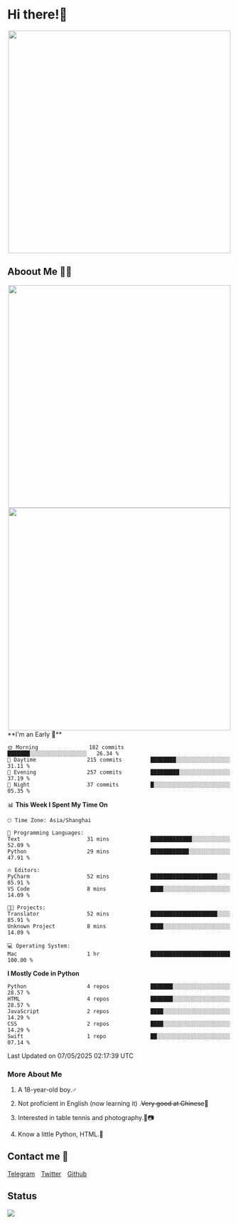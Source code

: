 # Hi there!🎉

<div align=center><img src="https://count.getloli.com/get/@Cicada000?theme=moebooru" width=500px></div>

## Aboout Me 👀💦

<div align=center>
<img src="https://github-readme-stats.vercel.app/api?username=Cicada000&show_icons=true&theme=tokyonight" width=500px>
<br>
<img src="https://github-readme-stats.vercel.app/api/top-langs/?username=Cicada000&show_icons=true&theme=tokyonight&layout=compact" width=500px>
</div>
<!--START_SECTION:waka-->
**I'm an Early 🐤** 

```text
🌞 Morning                182 commits         ███████░░░░░░░░░░░░░░░░░░   26.34 % 
🌆 Daytime                215 commits         ████████░░░░░░░░░░░░░░░░░   31.11 % 
🌃 Evening                257 commits         █████████░░░░░░░░░░░░░░░░   37.19 % 
🌙 Night                  37 commits          █░░░░░░░░░░░░░░░░░░░░░░░░   05.35 % 
```


📊 **This Week I Spent My Time On** 

```text
🕑︎ Time Zone: Asia/Shanghai

💬 Programming Languages: 
Text                     31 mins             █████████████░░░░░░░░░░░░   52.09 % 
Python                   29 mins             ████████████░░░░░░░░░░░░░   47.91 % 

🔥 Editors: 
PyCharm                  52 mins             █████████████████████░░░░   85.91 % 
VS Code                  8 mins              ████░░░░░░░░░░░░░░░░░░░░░   14.09 % 

🐱‍💻 Projects: 
Translator               52 mins             █████████████████████░░░░   85.91 % 
Unknown Project          8 mins              ████░░░░░░░░░░░░░░░░░░░░░   14.09 % 

💻 Operating System: 
Mac                      1 hr                █████████████████████████   100.00 % 
```

**I Mostly Code in Python** 

```text
Python                   4 repos             ███████░░░░░░░░░░░░░░░░░░   28.57 % 
HTML                     4 repos             ███████░░░░░░░░░░░░░░░░░░   28.57 % 
JavaScript               2 repos             ████░░░░░░░░░░░░░░░░░░░░░   14.29 % 
CSS                      2 repos             ████░░░░░░░░░░░░░░░░░░░░░   14.29 % 
Swift                    1 repo              ██░░░░░░░░░░░░░░░░░░░░░░░   07.14 % 
```




 Last Updated on 07/05/2025 02:17:39 UTC
<!--END_SECTION:waka-->

### More About Me

1. A 18-year-old boy.♂

2. Not proficient in English (now learning it) .~~Very good at Chinese~~🤣

3. Interested in table tennis and photography.🏓📷

4. Know a little Python, HTML.🐍


## Contact me 💬

[Telegram](https://t.me/CicadaLYW)&emsp;[Twitter](https://twitter.com/Cicada0001)&emsp;[Github](https://github.com/Cicada000)

## Status
<img src="https://weather-icon.journeyad.repl.co/@hangzhou?v=1" align="left">







